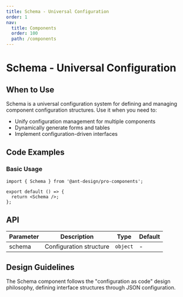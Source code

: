```yaml
---
title: Schema - Universal Configuration
order: 1
nav:
  title: Components
  order: 100
  path: /components
---
```


# Schema - Universal Configuration

## When to Use

Schema is a universal configuration system for defining and managing component configuration structures. Use it when you need to:

- Unify configuration management for multiple components
- Dynamically generate forms and tables
- Implement configuration-driven interfaces

## Code Examples

### Basic Usage

```tsx
import { Schema } from '@ant-design/pro-components';

export default () => {
  return <Schema />;
};
```

## API

| Parameter | Description             | Type     | Default |
| --------- | ----------------------- | -------- | ------- |
| schema    | Configuration structure | `object` | -       |

## Design Guidelines

The Schema component follows the "configuration as code" design philosophy, defining interface structures through JSON configuration.
